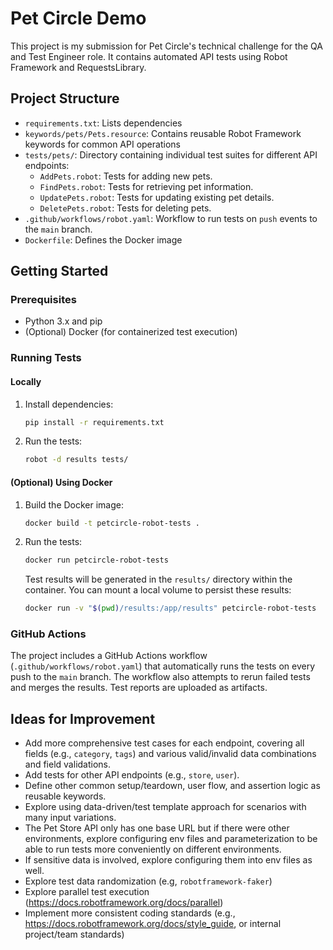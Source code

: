 # Pet Circle Demo

This project is my submission for Pet Circle's technical challenge for the QA and Test Engineer role. It contains automated API tests using Robot Framework and RequestsLibrary.

## Project Structure

- `requirements.txt`: Lists dependencies
- `keywords/pets/Pets.resource`: Contains reusable Robot Framework keywords for common API operations
- `tests/pets/`: Directory containing individual test suites for different API endpoints:
  - `AddPets.robot`: Tests for adding new pets.
  - `FindPets.robot`: Tests for retrieving pet information.
  - `UpdatePets.robot`: Tests for updating existing pet details.
  - `DeletePets.robot`: Tests for deleting pets.
- `.github/workflows/robot.yaml`: Workflow to run tests on `push` events to the `main` branch.
- `Dockerfile`: Defines the Docker image

## Getting Started

### Prerequisites

- Python 3.x and pip
- (Optional) Docker (for containerized test execution)

### Running Tests

#### Locally

1. Install dependencies:
   ```bash
   pip install -r requirements.txt
   ```
2. Run the tests:
   ```bash
   robot -d results tests/
   ```

#### (Optional) Using Docker

1. Build the Docker image:
   ```bash
   docker build -t petcircle-robot-tests .
   ```
2. Run the tests:
   ```bash
   docker run petcircle-robot-tests
   ```
   Test results will be generated in the `results/` directory within the container. You can mount a local volume to persist these results:
   ```bash
   docker run -v "$(pwd)/results:/app/results" petcircle-robot-tests
   ```

### GitHub Actions

The project includes a GitHub Actions workflow (`.github/workflows/robot.yaml`) that automatically runs the tests on every push to the `main` branch. The workflow also attempts to rerun failed tests and merges the results. Test reports are uploaded as artifacts.

## Ideas for Improvement

- Add more comprehensive test cases for each endpoint, covering all fields (e.g., `category`, `tags`) and various valid/invalid data combinations and field validations.
- Add tests for other API endpoints (e.g., `store`, `user`).
- Define other common setup/teardown, user flow, and assertion logic as reusable keywords.
- Explore using data-driven/test template approach for scenarios with many input variations.
- The Pet Store API only has one base URL but if there were other environments, explore configuring env files and parameterization to be able to run tests more conveniently on different environments.
- If sensitive data is involved, explore configuring them into env files as well.
- Explore test data randomization (e.g, `robotframework-faker`)
- Explore parallel test execution (https://docs.robotframework.org/docs/parallel)
- Implement more consistent coding standards (e.g., https://docs.robotframework.org/docs/style_guide, or internal project/team standards)
